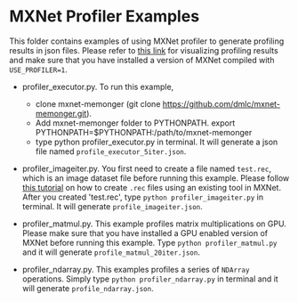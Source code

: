# MXNet Profiler Examples

This folder contains examples of using MXNet profiler to generate profiling results in json files.
Please refer to [this link](http://mxnet.incubator.apache.org/faq/perf.html?highlight=profiler#profiler)
for visualizing profiling results and make sure that you have installed a version of MXNet compiled
with `USE_PROFILER=1`.

- profiler_executor.py. To run this example,
    - clone mxnet-memonger (git clone https://github.com/dmlc/mxnet-memonger.git).
    - Add mxnet-memonger folder to PYTHONPATH.
    export PYTHONPATH=$PYTHONPATH:/path/to/mxnet-memonger
    - type python profiler_executor.py in terminal.
    It will generate a json file named `profile_executor_5iter.json`.

- profiler_imageiter.py. You first need to create a file named `test.rec`,
which is an image dataset file before running this example.
Please follow
[this tutorial](https://mxnet.incubator.apache.org/faq/recordio.html?highlight=rec%20file#create-a-dataset-using-recordio)
on how to create `.rec` files using an existing tool in MXNet. After you created 'test.rec',
type `python profiler_imageiter.py` in terminal. It will generate `profile_imageiter.json`.

- profiler_matmul.py. This example profiles matrix multiplications on GPU. Please make sure
that you have installed a GPU enabled version of MXNet before running this example. Type
`python profiler_matmul.py` and it will generate `profile_matmul_20iter.json`.

- profiler_ndarray.py. This examples profiles a series of `NDArray` operations. Simply type
`python profiler_ndarray.py` in terminal and it will generate `profile_ndarray.json`.
